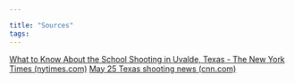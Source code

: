 ```yaml
---

title: "Sources"
tags:
---
```

[What to Know About the School Shooting in Uvalde, Texas - The New York Times (nytimes.com)](https://www.nytimes.com/article/uvalde-texas-school-shooting.html)
[May 25 Texas shooting news (cnn.com)](https://www.cnn.com/us/live-news/texas-elementary-school-shooting-05-25-22/index.html)
